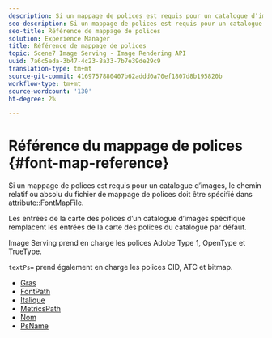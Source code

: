 ```yaml
---
description: Si un mappage de polices est requis pour un catalogue d’images, le chemin relatif ou absolu du fichier de mappage de polices doit être spécifié dans l’attribut FontMapFile.
seo-description: Si un mappage de polices est requis pour un catalogue d’images, le chemin relatif ou absolu du fichier de mappage de polices doit être spécifié dans l’attribut FontMapFile.
seo-title: Référence de mappage de polices
solution: Experience Manager
title: Référence de mappage de polices
topic: Scene7 Image Serving - Image Rendering API
uuid: 7a6c5eda-3b47-4c23-8a33-7b7e39de29c9
translation-type: tm+mt
source-git-commit: 4169757880407b62addd0a70ef1807d8b195820b
workflow-type: tm+mt
source-wordcount: '130'
ht-degree: 2%

---
```



# Référence du mappage de polices {#font-map-reference}

Si un mappage de polices est requis pour un catalogue d’images, le chemin relatif ou absolu du fichier de mappage de polices doit être spécifié dans attribute::FontMapFile.

Les entrées de la carte des polices d’un catalogue d’images spécifique remplacent les entrées de la carte des polices du catalogue par défaut.

Image Serving prend en charge les polices Adobe Type 1, OpenType et TrueType.

`textPs=` prend également en charge les polices CID, ATC et bitmap.

* [Gras](r-bold-font.md)
* [FontPath](r-fontpath-font.md)
* [Italique](r-italic-font.md)
* [MetricsPath](r-metricspath-font.md)
* [Nom](r-name-font.md)
* [PsName](r-psname-font.md)
